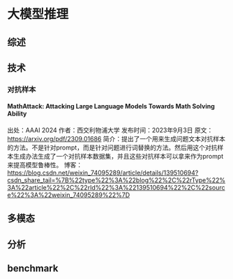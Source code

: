 # 大模型推理

## 综述



## 技术
### 对抗样本
#### MathAttack: Attacking Large Language Models Towards Math Solving Ability 
出处：AAAI 2024
作者：西交利物浦大学
发布时间：2023年9月3日
原文：https://arxiv.org/pdf/2309.01686
简介：提出了一个用来生成问题文本对抗样本的方法。不是针对prompt，而是针对问题进行词替换的方法。然后用这个对抗样本生成办法生成了一个对抗样本数据集，并且这些对抗样本可以拿来作为prompt来提高模型鲁棒性。
博客：https://blog.csdn.net/weixin_74095289/article/details/139510694?csdn_share_tail=%7B%22type%22%3A%22blog%22%2C%22rType%22%3A%22article%22%2C%22rId%22%3A%22139510694%22%2C%22source%22%3A%22weixin_74095289%22%7D


## 多模态





## 分析



## benchmark